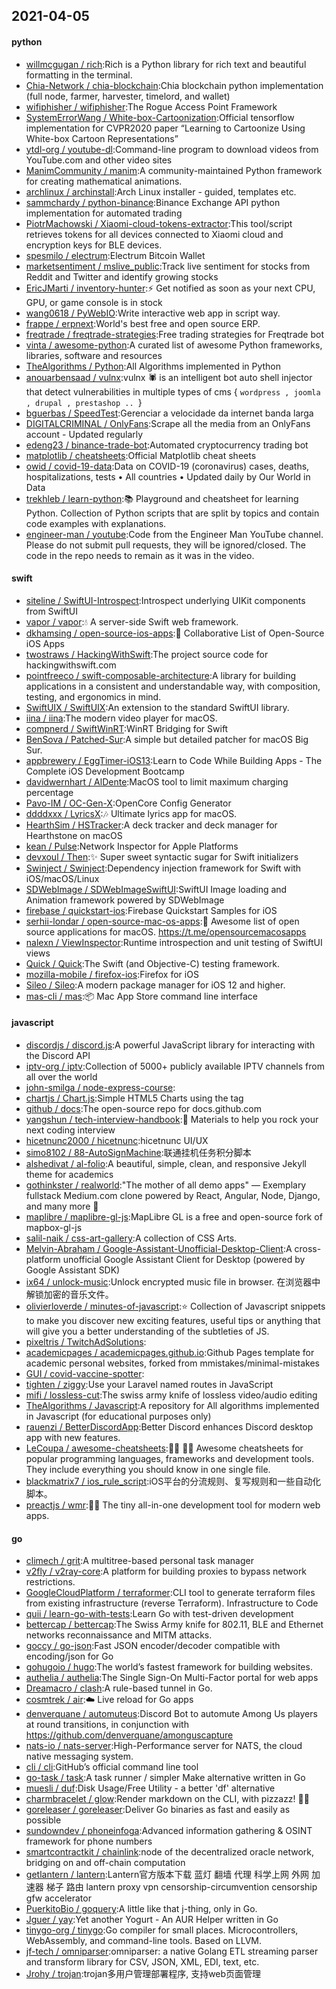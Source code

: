 ## 2021-04-05

#### python
* [willmcgugan / rich](https://github.com/willmcgugan/rich):Rich is a Python library for rich text and beautiful formatting in the terminal.
* [Chia-Network / chia-blockchain](https://github.com/Chia-Network/chia-blockchain):Chia blockchain python implementation (full node, farmer, harvester, timelord, and wallet)
* [wifiphisher / wifiphisher](https://github.com/wifiphisher/wifiphisher):The Rogue Access Point Framework
* [SystemErrorWang / White-box-Cartoonization](https://github.com/SystemErrorWang/White-box-Cartoonization):Official tensorflow implementation for CVPR2020 paper “Learning to Cartoonize Using White-box Cartoon Representations”
* [ytdl-org / youtube-dl](https://github.com/ytdl-org/youtube-dl):Command-line program to download videos from YouTube.com and other video sites
* [ManimCommunity / manim](https://github.com/ManimCommunity/manim):A community-maintained Python framework for creating mathematical animations.
* [archlinux / archinstall](https://github.com/archlinux/archinstall):Arch Linux installer - guided, templates etc.
* [sammchardy / python-binance](https://github.com/sammchardy/python-binance):Binance Exchange API python implementation for automated trading
* [PiotrMachowski / Xiaomi-cloud-tokens-extractor](https://github.com/PiotrMachowski/Xiaomi-cloud-tokens-extractor):This tool/script retrieves tokens for all devices connected to Xiaomi cloud and encryption keys for BLE devices.
* [spesmilo / electrum](https://github.com/spesmilo/electrum):Electrum Bitcoin Wallet
* [marketsentiment / mslive_public](https://github.com/marketsentiment/mslive_public):Track live sentiment for stocks from Reddit and Twitter and identify growing stocks
* [EricJMarti / inventory-hunter](https://github.com/EricJMarti/inventory-hunter):⚡️
Get notified as soon as your next CPU, GPU, or game console is in stock
* [wang0618 / PyWebIO](https://github.com/wang0618/PyWebIO):Write interactive web app in script way.
* [frappe / erpnext](https://github.com/frappe/erpnext):World's best free and open source ERP.
* [freqtrade / freqtrade-strategies](https://github.com/freqtrade/freqtrade-strategies):Free trading strategies for Freqtrade bot
* [vinta / awesome-python](https://github.com/vinta/awesome-python):A curated list of awesome Python frameworks, libraries, software and resources
* [TheAlgorithms / Python](https://github.com/TheAlgorithms/Python):All Algorithms implemented in Python
* [anouarbensaad / vulnx](https://github.com/anouarbensaad/vulnx):vulnx
🕷️
is an intelligent bot auto shell injector that detect vulnerabilities in multiple types of cms { `wordpress , joomla , drupal , prestashop .. `}
* [bguerbas / SpeedTest](https://github.com/bguerbas/SpeedTest):Gerenciar a velocidade da internet banda larga
* [DIGITALCRIMINAL / OnlyFans](https://github.com/DIGITALCRIMINAL/OnlyFans):Scrape all the media from an OnlyFans account - Updated regularly
* [edeng23 / binance-trade-bot](https://github.com/edeng23/binance-trade-bot):Automated cryptocurrency trading bot
* [matplotlib / cheatsheets](https://github.com/matplotlib/cheatsheets):Official Matplotlib cheat sheets
* [owid / covid-19-data](https://github.com/owid/covid-19-data):Data on COVID-19 (coronavirus) cases, deaths, hospitalizations, tests • All countries • Updated daily by Our World in Data
* [trekhleb / learn-python](https://github.com/trekhleb/learn-python):📚
Playground and cheatsheet for learning Python. Collection of Python scripts that are split by topics and contain code examples with explanations.
* [engineer-man / youtube](https://github.com/engineer-man/youtube):Code from the Engineer Man YouTube channel. Please do not submit pull requests, they will be ignored/closed. The code in the repo needs to remain as it was in the video.

#### swift
* [siteline / SwiftUI-Introspect](https://github.com/siteline/SwiftUI-Introspect):Introspect underlying UIKit components from SwiftUI
* [vapor / vapor](https://github.com/vapor/vapor):💧
A server-side Swift web framework.
* [dkhamsing / open-source-ios-apps](https://github.com/dkhamsing/open-source-ios-apps):📱
Collaborative List of Open-Source iOS Apps
* [twostraws / HackingWithSwift](https://github.com/twostraws/HackingWithSwift):The project source code for hackingwithswift.com
* [pointfreeco / swift-composable-architecture](https://github.com/pointfreeco/swift-composable-architecture):A library for building applications in a consistent and understandable way, with composition, testing, and ergonomics in mind.
* [SwiftUIX / SwiftUIX](https://github.com/SwiftUIX/SwiftUIX):An extension to the standard SwiftUI library.
* [iina / iina](https://github.com/iina/iina):The modern video player for macOS.
* [compnerd / SwiftWinRT](https://github.com/compnerd/SwiftWinRT):WinRT Bridging for Swift
* [BenSova / Patched-Sur](https://github.com/BenSova/Patched-Sur):A simple but detailed patcher for macOS Big Sur.
* [appbrewery / EggTimer-iOS13](https://github.com/appbrewery/EggTimer-iOS13):Learn to Code While Building Apps - The Complete iOS Development Bootcamp
* [davidwernhart / AlDente](https://github.com/davidwernhart/AlDente):MacOS tool to limit maximum charging percentage
* [Pavo-IM / OC-Gen-X](https://github.com/Pavo-IM/OC-Gen-X):OpenCore Config Generator
* [ddddxxx / LyricsX](https://github.com/ddddxxx/LyricsX):🎶
Ultimate lyrics app for macOS.
* [HearthSim / HSTracker](https://github.com/HearthSim/HSTracker):A deck tracker and deck manager for Hearthstone on macOS
* [kean / Pulse](https://github.com/kean/Pulse):Network Inspector for Apple Platforms
* [devxoul / Then](https://github.com/devxoul/Then):✨
Super sweet syntactic sugar for Swift initializers
* [Swinject / Swinject](https://github.com/Swinject/Swinject):Dependency injection framework for Swift with iOS/macOS/Linux
* [SDWebImage / SDWebImageSwiftUI](https://github.com/SDWebImage/SDWebImageSwiftUI):SwiftUI Image loading and Animation framework powered by SDWebImage
* [firebase / quickstart-ios](https://github.com/firebase/quickstart-ios):Firebase Quickstart Samples for iOS
* [serhii-londar / open-source-mac-os-apps](https://github.com/serhii-londar/open-source-mac-os-apps):🚀
Awesome list of open source applications for macOS. https://t.me/opensourcemacosapps
* [nalexn / ViewInspector](https://github.com/nalexn/ViewInspector):Runtime introspection and unit testing of SwiftUI views
* [Quick / Quick](https://github.com/Quick/Quick):The Swift (and Objective-C) testing framework.
* [mozilla-mobile / firefox-ios](https://github.com/mozilla-mobile/firefox-ios):Firefox for iOS
* [Sileo / Sileo](https://github.com/Sileo/Sileo):A modern package manager for iOS 12 and higher.
* [mas-cli / mas](https://github.com/mas-cli/mas):📦
Mac App Store command line interface

#### javascript
* [discordjs / discord.js](https://github.com/discordjs/discord.js):A powerful JavaScript library for interacting with the Discord API
* [iptv-org / iptv](https://github.com/iptv-org/iptv):Collection of 5000+ publicly available IPTV channels from all over the world
* [john-smilga / node-express-course](https://github.com/john-smilga/node-express-course):
* [chartjs / Chart.js](https://github.com/chartjs/Chart.js):Simple HTML5 Charts using the <canvas> tag
* [github / docs](https://github.com/github/docs):The open-source repo for docs.github.com
* [yangshun / tech-interview-handbook](https://github.com/yangshun/tech-interview-handbook):💯
Materials to help you rock your next coding interview
* [hicetnunc2000 / hicetnunc](https://github.com/hicetnunc2000/hicetnunc):hicetnunc UI/UX
* [simo8102 / 88-AutoSignMachine](https://github.com/simo8102/88-AutoSignMachine):联通挂机任务积分脚本
* [alshedivat / al-folio](https://github.com/alshedivat/al-folio):A beautiful, simple, clean, and responsive Jekyll theme for academics
* [gothinkster / realworld](https://github.com/gothinkster/realworld):"The mother of all demo apps" — Exemplary fullstack Medium.com clone powered by React, Angular, Node, Django, and many more
🏅
* [maplibre / maplibre-gl-js](https://github.com/maplibre/maplibre-gl-js):MapLibre GL is a free and open-source fork of mapbox-gl-js
* [salil-naik / css-art-gallery](https://github.com/salil-naik/css-art-gallery):A collection of CSS Arts.
* [Melvin-Abraham / Google-Assistant-Unofficial-Desktop-Client](https://github.com/Melvin-Abraham/Google-Assistant-Unofficial-Desktop-Client):A cross-platform unofficial Google Assistant Client for Desktop (powered by Google Assistant SDK)
* [ix64 / unlock-music](https://github.com/ix64/unlock-music):Unlock encrypted music file in browser. 在浏览器中解锁加密的音乐文件。
* [olivierloverde / minutes-of-javascript](https://github.com/olivierloverde/minutes-of-javascript):⭐
Collection of Javascript snippets to make you discover new exciting features, useful tips or anything that will give you a better understanding of the subtleties of JS.
* [pixeltris / TwitchAdSolutions](https://github.com/pixeltris/TwitchAdSolutions):
* [academicpages / academicpages.github.io](https://github.com/academicpages/academicpages.github.io):Github Pages template for academic personal websites, forked from mmistakes/minimal-mistakes
* [GUI / covid-vaccine-spotter](https://github.com/GUI/covid-vaccine-spotter):
* [tighten / ziggy](https://github.com/tighten/ziggy):Use your Laravel named routes in JavaScript
* [mifi / lossless-cut](https://github.com/mifi/lossless-cut):The swiss army knife of lossless video/audio editing
* [TheAlgorithms / Javascript](https://github.com/TheAlgorithms/Javascript):A repository for All algorithms implemented in Javascript (for educational purposes only)
* [rauenzi / BetterDiscordApp](https://github.com/rauenzi/BetterDiscordApp):Better Discord enhances Discord desktop app with new features.
* [LeCoupa / awesome-cheatsheets](https://github.com/LeCoupa/awesome-cheatsheets):👩‍💻
👨‍💻
Awesome cheatsheets for popular programming languages, frameworks and development tools. They include everything you should know in one single file.
* [blackmatrix7 / ios_rule_script](https://github.com/blackmatrix7/ios_rule_script):iOS平台的分流规则、复写规则和一些自动化脚本。
* [preactjs / wmr](https://github.com/preactjs/wmr):👩‍🚀
The tiny all-in-one development tool for modern web apps.

#### go
* [climech / grit](https://github.com/climech/grit):A multitree-based personal task manager
* [v2fly / v2ray-core](https://github.com/v2fly/v2ray-core):A platform for building proxies to bypass network restrictions.
* [GoogleCloudPlatform / terraformer](https://github.com/GoogleCloudPlatform/terraformer):CLI tool to generate terraform files from existing infrastructure (reverse Terraform). Infrastructure to Code
* [quii / learn-go-with-tests](https://github.com/quii/learn-go-with-tests):Learn Go with test-driven development
* [bettercap / bettercap](https://github.com/bettercap/bettercap):The Swiss Army knife for 802.11, BLE and Ethernet networks reconnaissance and MITM attacks.
* [goccy / go-json](https://github.com/goccy/go-json):Fast JSON encoder/decoder compatible with encoding/json for Go
* [gohugoio / hugo](https://github.com/gohugoio/hugo):The world’s fastest framework for building websites.
* [authelia / authelia](https://github.com/authelia/authelia):The Single Sign-On Multi-Factor portal for web apps
* [Dreamacro / clash](https://github.com/Dreamacro/clash):A rule-based tunnel in Go.
* [cosmtrek / air](https://github.com/cosmtrek/air):☁️
Live reload for Go apps
* [denverquane / automuteus](https://github.com/denverquane/automuteus):Discord Bot to automute Among Us players at round transitions, in conjunction with https://github.com/denverquane/amonguscapture
* [nats-io / nats-server](https://github.com/nats-io/nats-server):High-Performance server for NATS, the cloud native messaging system.
* [cli / cli](https://github.com/cli/cli):GitHub’s official command line tool
* [go-task / task](https://github.com/go-task/task):A task runner / simpler Make alternative written in Go
* [muesli / duf](https://github.com/muesli/duf):Disk Usage/Free Utility - a better 'df' alternative
* [charmbracelet / glow](https://github.com/charmbracelet/glow):Render markdown on the CLI, with pizzazz! 💅🏻
* [goreleaser / goreleaser](https://github.com/goreleaser/goreleaser):Deliver Go binaries as fast and easily as possible
* [sundowndev / phoneinfoga](https://github.com/sundowndev/phoneinfoga):Advanced information gathering & OSINT framework for phone numbers
* [smartcontractkit / chainlink](https://github.com/smartcontractkit/chainlink):node of the decentralized oracle network, bridging on and off-chain computation
* [getlantern / lantern](https://github.com/getlantern/lantern):Lantern官方版本下载 蓝灯 翻墙 代理 科学上网 外网 加速器 梯子 路由 lantern proxy vpn censorship-circumvention censorship gfw accelerator
* [PuerkitoBio / goquery](https://github.com/PuerkitoBio/goquery):A little like that j-thing, only in Go.
* [Jguer / yay](https://github.com/Jguer/yay):Yet another Yogurt - An AUR Helper written in Go
* [tinygo-org / tinygo](https://github.com/tinygo-org/tinygo):Go compiler for small places. Microcontrollers, WebAssembly, and command-line tools. Based on LLVM.
* [jf-tech / omniparser](https://github.com/jf-tech/omniparser):omniparser: a native Golang ETL streaming parser and transform library for CSV, JSON, XML, EDI, text, etc.
* [Jrohy / trojan](https://github.com/Jrohy/trojan):trojan多用户管理部署程序, 支持web页面管理
